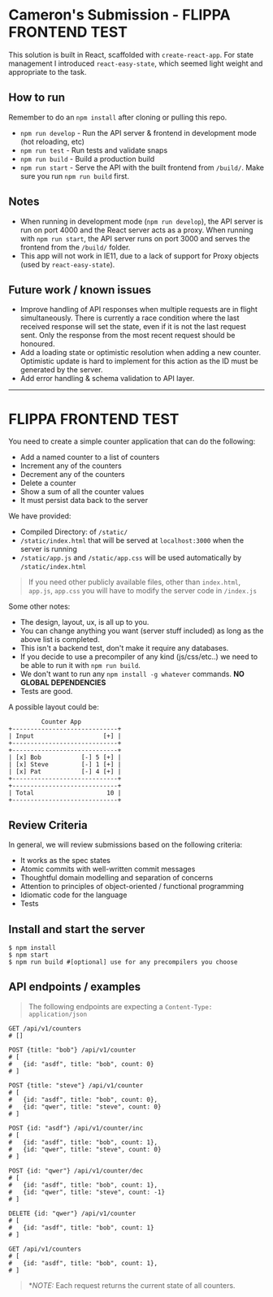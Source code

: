 # Cameron's Submission - FLIPPA FRONTEND TEST
This solution is built in React, scaffolded with `create-react-app`. For state management I introduced `react-easy-state`, which seemed light weight and appropriate to the task.

## How to run
Remember to do an `npm install` after cloning or pulling this repo.

- `npm run develop` - Run the API server & frontend in development mode (hot reloading, etc)
- `npm run test`  - Run tests and validate snaps
- `npm run build` - Build a production build
- `npm run start` - Serve the API with the built frontend from `/build/`. Make sure you run `npm run build` first.

## Notes
- When running in development mode (`npm run develop`), the API server is run on port 4000 and the React server acts as a proxy. When running with `npm run start`, the API server runs on port 3000 and serves the frontend from the `/build/` folder.
- This app will not work in IE11, due to a lack of support for Proxy objects (used by `react-easy-state`).

## Future work / known issues
- Improve handling of API responses when multiple requests are in flight simultaneously. There is currently a race condition where the last received response will set the state, even if it is not the last request sent. Only the response from the most recent request should be honoured.
- Add a loading state or optimistic resolution when adding a new counter. Optimistic update is hard to implement for this action as the ID must be generated by the server.
- Add error handling & schema validation to API layer. 

----

# FLIPPA FRONTEND TEST

You need to create a simple counter application that can do the following:
* Add a named counter to a list of counters
* Increment any of the counters
* Decrement any of the counters
* Delete a counter
* Show a sum of all the counter values
* It must persist data back to the server

We have provided:
* Compiled Directory: of `/static/`
* `/static/index.html` that will be served at `localhost:3000` when the server is running
* `/static/app.js` and `/static/app.css` will be used automatically by `/static/index.html`

> If you need other publicly available files, other than `index.html`, `app.js`, `app.css` you will have to modify the server code in `/index.js`

Some other notes:
* The design, layout, ux, is all up to you.
* You can change anything you want (server stuff included) as long as the above list is completed.
* This isn't a backend test, don't make it require any databases.
* If you decide to use a precompiler of any kind (js/css/etc..) we need to be able to run it with `npm run build`.
* We don't want to run any `npm install -g whatever` commands. **NO GLOBAL DEPENDENCIES**
* Tests are good.

A possible layout could be:
```
         Counter App
+-----------------------------+
| Input                   [+] |
+-----------------------------+
+-----------------------------+
| [x] Bob           [-] 5 [+] |
| [x] Steve         [-] 1 [+] |
| [x] Pat           [-] 4 [+] |
+-----------------------------+
+-----------------------------+
| Total                    10 |
+-----------------------------+
```

## Review Criteria

In general, we will review submissions based on the following criteria:

- It works as the spec states
- Atomic commits with well-written commit messages
- Thoughtful domain modelling and separation of concerns
- Attention to principles of object-oriented / functional programming
- Idiomatic code for the language
- Tests


## Install and start the server

```
$ npm install
$ npm start
$ npm run build #[optional] use for any precompilers you choose
```

## API endpoints / examples

> The following endpoints are expecting a `Content-Type: application/json`

```
GET /api/v1/counters
# []

POST {title: "bob"} /api/v1/counter
# [
#   {id: "asdf", title: "bob", count: 0}
# ]

POST {title: "steve"} /api/v1/counter
# [
#   {id: "asdf", title: "bob", count: 0},
#   {id: "qwer", title: "steve", count: 0}
# ]

POST {id: "asdf"} /api/v1/counter/inc
# [
#   {id: "asdf", title: "bob", count: 1},
#   {id: "qwer", title: "steve", count: 0}
# ]

POST {id: "qwer"} /api/v1/counter/dec
# [
#   {id: "asdf", title: "bob", count: 1},
#   {id: "qwer", title: "steve", count: -1}
# ]

DELETE {id: "qwer"} /api/v1/counter
# [
#   {id: "asdf", title: "bob", count: 1}
# ]

GET /api/v1/counters
# [
#   {id: "asdf", title: "bob", count: 1},
# ]
```

> **NOTE:* Each request returns the current state of all counters.
